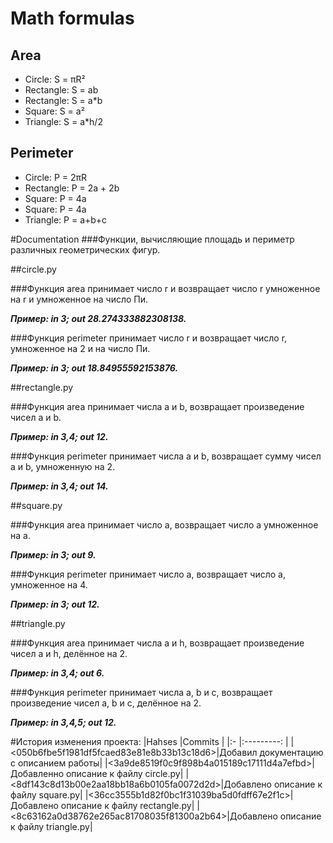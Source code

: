 # Math formulas
## Area
- Circle: S = πR²
- Rectangle: S = ab
- Rectangle: S = a*b
- Square: S = a²
- Triangle: S = a*h/2

## Perimeter
- Circle: P = 2πR
- Rectangle: P = 2a + 2b
- Square: P = 4a
- Square: P = 4a
- Triangle: P = a+b+c

#Documentation
###Функции, вычисляющие площадь и периметр различных геометрических фигур.

##circle.py

###Функция area принимает число r и возвращает число r умноженное на r и умноженное на число Пи.

***Пример: in 3; out 28.274333882308138.***

###Функция perimeter принимает число r и возвращает число r, умноженное на 2 и на число Пи.

***Пример: in 3; out 18.84955592153876.***


##rectangle.py

###Функция area принимает числа a и b, возвращает произведение чисел a и b.

***Пример: in 3,4; out 12.***

###Функция perimeter принимает числа a и b, возвращает сумму чисел a и b, умноженную на 2.

***Пример: in 3,4; out 14.***


##square.py

###Функция area принимает число a, возвращает число a умноженное на a.

***Пример: in 3; out 9.***

###Функция perimeter принимает число a, возвращает число a, умноженное на 4.

***Пример: in 3; out 12.***


##triangle.py

###Функция area принимает  числa a и h, возвращает произведение чисел a и h, делённое на 2.

***Пример: in 3,4; out 6.***

###Функция perimeter принимает числа a, b и с, возвращает произведение чисел a, b и с, делённое на 2.

***Пример: in 3,4,5; out 12.***

#История изменения проекта:
|Hahses      |Commits                                  |
|:-         |:---------:                              |
|<050b6fbe5f1981df5fcaed83e81e8b33b13c18d6>|Добавил документацию с описанием работы|
|<3a9de8519f0c9f898b4a015189c17111d4a7efbd>|Добавленно описание к файлу circle.py|
|<8df143c8d13b00e2aa18bb18a6b0105fa0072d2d>|Добавлено описание к файлу square.py|
|<36cc3555b1d82f0bc1f31039ba5d0fdff67e2f1c>|Добавлено описание к файлу rectangle.py|
|<8c63162a0d38762e265ac81708035f81300a2b64>|Добавлено описание к файлу triangle.py|
